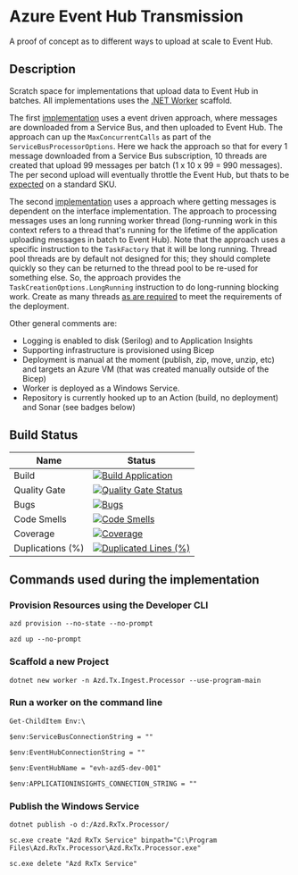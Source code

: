 # Azure Event Hub Transmission

A proof of concept as to different ways to upload at scale to Event Hub.

## Description

Scratch space for implementations that upload data to Event Hub in batches. All implementations uses the [.NET Worker](https://learn.microsoft.com/en-us/dotnet/core/extensions/workers) scaffold.

The first [implementation](https://github.com/jsacapdev/az.eventhub.tx/tree/main/src/dotnet/Azd.RxTx.Processor) uses a event driven approach, where messages are downloaded from a Service Bus, and then uploaded to Event Hub. The approach can up the `MaxConcurrentCalls` as part of the `ServiceBusProcessorOptions`. Here we hack the approach so that for every 1 message downloaded from a Service Bus subscription, 10 threads are created that upload 99 messages per batch (1 x 10 x 99 = 990 messages). The per second upload will eventually throttle the Event Hub, but thats to be [expected](https://learn.microsoft.com/en-us/azure/event-hubs/compare-tiers#quotas) on a standard SKU.

The second [implementation](https://github.com/jsacapdev/az.eventhub.tx/tree/main/src/dotnet/Azd.RxTx.Processor.v2) uses a approach where getting messages is dependent on the interface implementation. The approach to processing messages uses an long running worker thread (long-running work in this context refers to a thread that's running for the lifetime of the application uploading messages in batch to Event Hub). Note that the approach uses a specific instruction to the `TaskFactory` that it will be long running. Thread pool threads are by default not designed for this; they should complete quickly so they can be returned to the thread pool to be re-used for something else. So, the approach provides the `TaskCreationOptions.LongRunning` instruction to do long-running blocking work. Create as many threads [as are required](https://github.com/jsacapdev/az.eventhub.tx/blob/f7b3d63d08ec9cdf1fd517ffa6e5d27dd7baf317/src/dotnet/Azd.RxTx.Processor.v2/Implementation/MessageProcessor.cs#L27) to meet the requirements of the deployment.

Other general comments are:

- Logging is enabled to disk (Serilog) and to Application Insights
- Supporting infrastructure is provisioned using Bicep
- Deployment is manual at the moment (publish, zip, move, unzip, etc) and targets an Azure VM (that was created manually outside of the Bicep)
- Worker is deployed as a Windows Service.
- Repository is currently hooked up to an Action (build, no deployment) and Sonar (see badges below)

## Build Status

|Name|Status|
|-|-|
|Build|[![Build Application](https://github.com/jsacapdev/az.eventhub.tx/actions/workflows/azure-dev.yml/badge.svg)](https://github.com/jsacapdev/az.eventhub.tx/actions/workflows/azure-dev.yml)|
|Quality Gate|[![Quality Gate Status](https://sonarcloud.io/api/project_badges/measure?project=jsacapdev_az.eventhub.tx&metric=alert_status)](https://sonarcloud.io/summary/new_code?id=jsacapdev_az.eventhub.tx)|
|Bugs|[![Bugs](https://sonarcloud.io/api/project_badges/measure?project=jsacapdev_az.eventhub.tx&metric=bugs)](https://sonarcloud.io/summary/new_code?id=jsacapdev_az.eventhub.tx)|
|Code Smells|[![Code Smells](https://sonarcloud.io/api/project_badges/measure?project=jsacapdev_az.eventhub.tx&metric=code_smells)](https://sonarcloud.io/summary/new_code?id=jsacapdev_az.eventhub.tx)|
|Coverage|[![Coverage](https://sonarcloud.io/api/project_badges/measure?project=jsacapdev_az.eventhub.tx&metric=coverage)](https://sonarcloud.io/summary/new_code?id=jsacapdev_az.eventhub.tx)|
|Duplications (%)|[![Duplicated Lines (%)](https://sonarcloud.io/api/project_badges/measure?project=jsacapdev_az.eventhub.tx&metric=duplicated_lines_density)](https://sonarcloud.io/summary/new_code?id=jsacapdev_az.eventhub.tx)|

## Commands used during the implementation

### Provision Resources using the Developer CLI

`azd provision --no-state --no-prompt`

`azd up --no-prompt`

### Scaffold a new Project

`dotnet new worker -n Azd.Tx.Ingest.Processor --use-program-main`

### Run a worker on the command line

`Get-ChildItem Env:\`

`$env:ServiceBusConnectionString = ""`

`$env:EventHubConnectionString = ""`

`$env:EventHubName = "evh-azd5-dev-001"`

`$env:APPLICATIONINSIGHTS_CONNECTION_STRING = ""`

### Publish the Windows Service

`dotnet publish -o d:/Azd.RxTx.Processor/`

`sc.exe create "Azd RxTx Service" binpath="C:\Program Files\Azd.RxTx.Processor\Azd.RxTx.Processor.exe"`

`sc.exe delete "Azd RxTx Service"`
